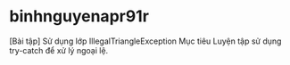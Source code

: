 # binhnguyenapr91r
[Bài tập] Sử dụng lớp IllegalTriangleException Mục tiêu Luyện tập sử dụng try-catch để xử lý ngoại lệ.
